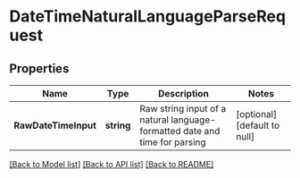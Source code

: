 # DateTimeNaturalLanguageParseRequest

## Properties
Name | Type | Description | Notes
------------ | ------------- | ------------- | -------------
**RawDateTimeInput** | **string** | Raw string input of a natural language-formatted date and time for parsing | [optional] [default to null]

[[Back to Model list]](../README.md#documentation-for-models) [[Back to API list]](../README.md#documentation-for-api-endpoints) [[Back to README]](../README.md)


